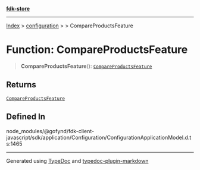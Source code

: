 [**fdk-store**](../../../README.md)
***

[Index](../../../API.md) > [configuration](../../README.md) > [<internal>](../README.md) > CompareProductsFeature

# Function: CompareProductsFeature

> **CompareProductsFeature**(): [`CompareProductsFeature`](../type-aliases/type-alias.CompareProductsFeature.md)

## Returns

[`CompareProductsFeature`](../type-aliases/type-alias.CompareProductsFeature.md)

## Defined In

node\_modules/@gofynd/fdk-client-javascript/sdk/application/Configuration/ConfigurationApplicationModel.d.ts:1465

***
Generated using [TypeDoc](https://typedoc.org/) and [typedoc-plugin-markdown](https://www.npmjs.com/package/typedoc-plugin-markdown)
